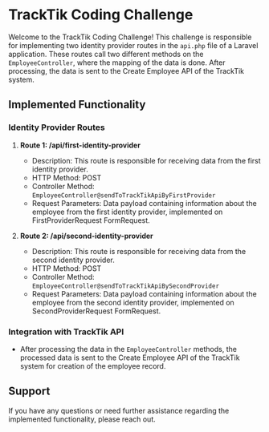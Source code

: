 # TrackTik Coding Challenge

Welcome to the TrackTik Coding Challenge! This challenge is responsible for implementing two identity provider routes in the `api.php` file of a Laravel application. These routes call two different methods on the `EmployeeController`, where the mapping of the data is done. After processing, the data is sent to the Create Employee API of the TrackTik system.

## Implemented Functionality

### Identity Provider Routes

1. **Route 1: /api/first-identity-provider**
    - Description: This route is responsible for receiving data from the first identity provider.
    - HTTP Method: POST
    - Controller Method: `EmployeeController@sendToTrackTikApiByFirstProvider`
    - Request Parameters: Data payload containing information about the employee from the first identity provider, implemented on FirstProviderRequest FormRequest.

2. **Route 2: /api/second-identity-provider**
    - Description: This route is responsible for receiving data from the second identity provider.
    - HTTP Method: POST
    - Controller Method: `EmployeeController@sendToTrackTikApiBySecondProvider`
    - Request Parameters: Data payload containing information about the employee from the second identity provider, implemented on SecondProviderRequest FormRequest.


### Integration with TrackTik API

- After processing the data in the `EmployeeController` methods, the processed data is sent to the Create Employee API of the TrackTik system for creation of the employee record.


## Support

If you have any questions or need further assistance regarding the implemented functionality, please reach out.
